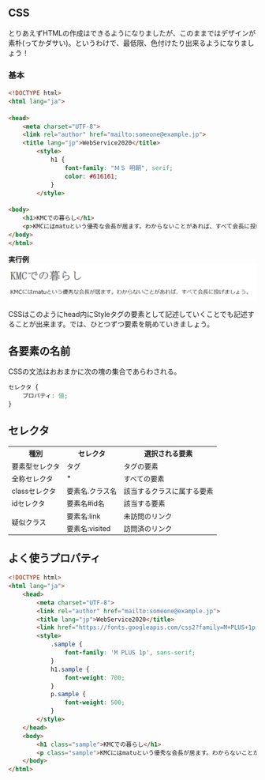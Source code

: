 ## CSS
とりあえずHTMLの作成はできるようになりましたが、このままではデザインが素朴(ってかダサい)。というわけで、最低限、色付けたり出来るようになりましょう！

### 基本
```html
<!DOCTYPE html>
<html lang="ja">

<head>
    <meta charset="UTF-8">
    <link rel="author" href="mailto:someone@example.jp">
    <title lang="jp">WebService2020</title>
        <style>
            h1 {
                font-family: "ＭＳ 明朝", serif;
                color: #616161;
            }
        </style>

<body>
    <h1>KMCでの暮らし</h1>
    <p>KMCにはmatuという優秀な会長が居ます。わからないことがあれば、すべて会長に投げましょう。</p>
</body>
</html>
```
**実行例**
![例1](./resources/css1.jpg)

CSSはこのようにhead内にStyleタグの要素として記述していくことでも記述することが出来ます。では、ひとつずつ要素を眺めていきましょう。

## 各要素の名前
CSSの文法はおおまかに次の塊の集合であらわされる。
```css
セレクタ {
    プロパティ: 値;
}
```

## セレクタ

<table>
    <tr>
        <th>種別</th><th>セレクタ</th><th>選択される要素</th>
    </tr>
    <tr>
        <td>要素型セレクタ</td><td>タグ</td><td>タグの要素</td>
    </tr>
    <tr>
        <td>全称セレクタ</td><td>*</td><td>すべての要素</td>
    </tr>
    <tr>
        <td>classセレクタ</td><td>要素名.クラス名</td><td>該当するクラスに属する要素</td>
    </tr>
    <tr>
        <td>idセレクタ</td><td>要素名#id名</td><td>該当する要素</td>
    </tr>
    <tr>
        <td rowspan="2">疑似クラス</td><td>要素名:link</td><td>未訪問のリンク</td>
    </tr>
    <tr>
        <td>要素名:visited</td><td>訪問済のリンク</td>
    </tr>
</table>


## よく使うプロパティ


```html
<!DOCTYPE html>
<html lang="ja">
    <head>
        <meta charset="UTF-8">
        <link rel="author" href="mailto:someone@example.jp">
        <title lang="jp">WebService2020</title> 
        <link href="https://fonts.googleapis.com/css2?family=M+PLUS+1p:wght@500;700&display=swap" rel="stylesheet">
        <style>
            .sample {                
                font-family: 'M PLUS 1p', sans-serif;
            }
            h1.sample {
                font-weight: 700;
            }
            p.sample {
                font-weight: 500; 
            }
        </style>
    </head>
    <body>
        <h1 class="sample">KMCでの暮らし</h1>
        <p class="sample">KMCにはmatuという優秀な会長が居ます。わからないことがあれば、すべて会長に投げましょう。</p>
    </body>
</html>
```
